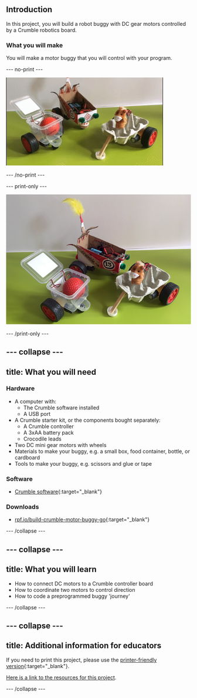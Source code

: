## Introduction

In this project, you will build a robot buggy with DC gear motors controlled by a Crumble robotics board.

### What you will make

You will make a motor buggy that you will control with your program.

--- no-print ---

![Completed Crumble buggy](images/completedBuggy.gif)

--- /no-print ---

--- print-only ---

![Completed Crumble buggy](images/completedBuggy.png)

--- /print-only ---

--- collapse ---
---
title: What you will need
---
### Hardware

+ A computer with:
  + The Crumble software installed
  + A USB port
+ A Crumble starter kit, or the components bought separately:
  + A Crumble controller
  + A 3xAA battery pack
  + Crocodile leads
+ Two DC mini gear motors with wheels
+ Materials to make your buggy, e.g. a small box, food container, bottle, or cardboard
+ Tools to make your buggy, e.g. scissors and glue or tape

### Software

+ [Crumble software](https://redfernelectronics.co.uk/crumble-software/){:target="_blank"}

### Downloads

+ [rpf.io/build-crumble-motor-buggy-go](http://rpf.io/build-crumble-motor-buggy-go){:target="_blank"}

--- /collapse ---

--- collapse ---
---
title: What you will learn
---

+ How to connect DC motors to a Crumble controller board
+ How to coordinate two motors to control direction
+ How to code a preprogrammed buggy 'journey'

--- /collapse ---

--- collapse ---
---
title: Additional information for educators
---

If you need to print this project, please use the [printer-friendly version](https://projects.raspberrypi.org/en/projects/build-crumble-motor-buggy/print){:target="_blank"}.

[Here is a link to the resources for this project](http://rpf.io/build-crumble-motor-buggy-go).

--- /collapse ---
